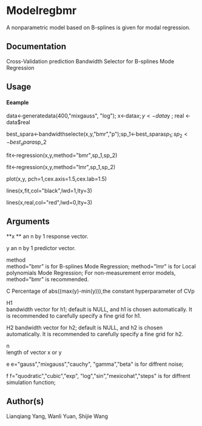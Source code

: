 # Modelregbmr
A nonparametric model based on B-splines is given for modal regression.


## Documentation
Cross-Validation prediction  Bandwidth Selector for B-splines Mode Regression

## Usage
#### Eeample
data<-generatedata(400,"mixgauss", "log"); x<-data$x ; y<-data$y ; real <-data$real

best_spara<-bandwidthselecte(x,y,"bmr","p");sp_1<-best_spara$sp_1;sp_2<-best_spara$sp_2

fit<-regression(x,y,method="bmr",sp_1,sp_2)

fit<-regression(x,y,method="lmr",sp_1,sp_2)

plot(x,y, pch=1,cex.axis=1.5,cex.lab=1.5)

lines(x,fit,col="black",lwd=1,lty=3)

lines(x,real,col="red",lwd=0,lty=3)


##  Arguments
**x	**
an n by 1 response vector.

y
an n by 1 predictor vector.

method	
method="bmr" is for B-splines Mode Regression; method="lmr" is for Local polynomials Mode Regression;  For non-measurement error models, method="bmr" is recommended.

C
Percentage of abs((max(y)-min(y))),the constant hyperparameter of CVp

H1	
bandwidth vector for h1; default is NULL, and h1 is chosen automatically.  It is recommended to carefully specify a fine grid for h1.

H2
bandwidth vector for h2; default is NULL, and h2 is chosen automatically.  It is recommended to carefully specify a fine grid for h2.

n	
length of vector x or y

e
e="gauss","mixgauss","cauchy", "gamma","beta"  is for diffrent noise; 

f
f="quodratic","cubic","exp", "log","sin","mexicohat","steps" is for diffrent simulation function; 

## Author(s)
Lianqiang Yang, Wanli Yuan, Shijie Wang


